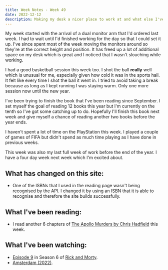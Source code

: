 ```yaml
---
title: Week Notes - Week 49
date: 2022-12-12
description: Making my desk a nicer place to work at and what else I've been up to over the last seven days.
---
```


My week started with the arrival of a dual monitor arm that I'd ordered last week. I had to wait until I'd finished working for the day so that I could set it up. I've since spent most of the week moving the monitors around so they're at the correct height and position. It has freed up a lot of additional space on my desk which is great and I noticed that I wasn't slouching while working.

I had a good basketball session this week too. I shot the ball **really** well which is unusual for me, especially given how cold it was in the sports hall. It felt like every time I shot the ball it went in. I tried to avoid taking a break because as long as I kept running I was staying warm. Only one more session now until the new year.

I've been trying to finish the book that I've been reading since September. I set myself the goal of reading 12 books this year but I'm currently on the tenth so I've got some catching up to do. Hopefully I'll finish this book next week and give myself a chance of reading another two books before the year ends.

I haven't spent a lot of time on the PlayStation this week. I played a couple of games of FIFA but didn't spend as much time playing as I have done in previous weeks.

This week was also my last full week of work before the end of the year. I have a four day week next week which I'm excited about.

## What has changed on this site:

- One of the ISBNs that I used in the reading page wasn't being recognised by the API. I changed it by using an ISBN that it is able to recognise and therefore the site builds successfully.

## What I've been reading:

- I read another 6 chapters of [The Apollo Murders by Chris Hadfield](/reading/9780735282353/) this week.

## What I've been watching:

- [Episode 9](https://www.themoviedb.org/tv/60625-rick-and-morty/season/6/episode/9) in Season 6 of [Rick and Morty](https://www.themoviedb.org/tv/60625-rick-and-morty).
- [Amsterdam (2022)](https://www.themoviedb.org/movie/664469-amsterdam).
